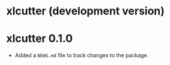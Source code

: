 # xlcutter (development version)

# xlcutter 0.1.0

* Added a `NEWS.md` file to track changes to the package.
